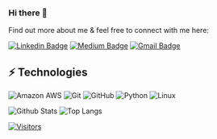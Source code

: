 ### Hi there 👋

<!-- Introduce yourself and give a brief introduction about yourself here.  Also include what tech you're interested in and what you are currently learning -->

Find out more about me & feel free to connect with me here:

<!-- Replace the fields below with the information requested. Remember to remove the encapsulating <> characters. For spaces in names, use %20 (e.g. Broadus%20Palmer) -->

[![Linkedin Badge](https://img.shields.io/badge/-John_Le-blue?style=flat-square&logo=Linkedin&logoColor=white&link=https://www.linkedin.com/in/john-c-le/)](https://www.linkedin.com/in/john-c-le/)
[![Medium Badge](https://img.shields.io/badge/John_Le-12100E?style=flat-square&logo=medium&logoColor=white&link=https://medium.com/@JohnxLe)](https://medium.com/@JohnxLe)
[![Gmail Badge](https://img.shields.io/badge/-johncle712@gmail.com-c14438?style=flat-square&logo=Gmail&logoColor=white&link=mailto:johncle712@gmail.com)](mailto:johncle712@gmail.com)

## ⚡ Technologies

<!-- Check out the Badges folder for more badges -->

![Amazon AWS](https://img.shields.io/badge/Amazon%20AWS-232F3E?style=flat-square&logo=amazon-aws)
![Git](https://img.shields.io/badge/-Git-black?style=flat-square&logo=git)
![GitHub](https://img.shields.io/badge/-GitHub-181717?style=flat-square&logo=github)
![Python](https://img.shields.io/badge/-Python-black?style=flat-square&logo=Python)
![Linux](https://img.shields.io/badge/Linux-FCC624?style=flat-square&logo=linux&logoColor=black)
<!--![Docker](https://img.shields.io/badge/docker-%230db7ed.svg?style=for-the-badge&logo=docker&logoColor=white) -->
<!--![Terraform](https://img.shields.io/badge/terraform-%235835CC.svg?style=for-the-badge&logo=terraform&logoColor=white) -->

<!-- Replace the fields below with the information requested. Remember to remove the encapsulating <> characters. -->

![Github Stats](https://github-readme-stats.vercel.app/api?username=johncle712&count_private=true&show_icons=true&include_all_commits=true)
![Top Langs](https://github-readme-stats.vercel.app/api/top-langs/?username=johncle712&hide=TeX&layout=compact)


[![Visitors](https://api.visitorbadge.io/api/visitors?path=johncle712%2Fjohncle712&label=VISITORS&countColor=%23263759)](https://visitorbadge.io/status?path=johncle712%2Fjohncle712)
